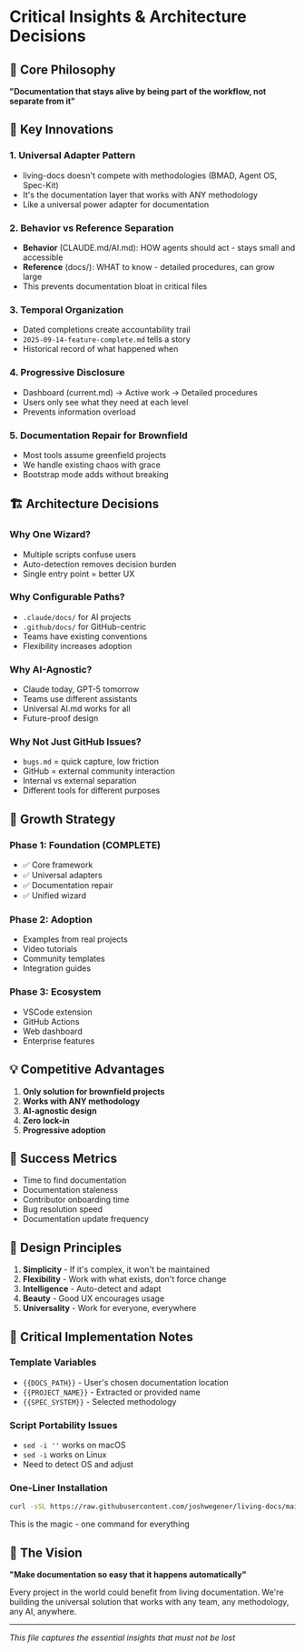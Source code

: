 # Critical Insights & Architecture Decisions

## 🧠 Core Philosophy
**"Documentation that stays alive by being part of the workflow, not separate from it"**

## 🎯 Key Innovations

### 1. Universal Adapter Pattern
- living-docs doesn't compete with methodologies (BMAD, Agent OS, Spec-Kit)
- It's the documentation layer that works with ANY methodology
- Like a universal power adapter for documentation

### 2. Behavior vs Reference Separation
- **Behavior** (CLAUDE.md/AI.md): HOW agents should act - stays small and accessible
- **Reference** (docs/): WHAT to know - detailed procedures, can grow large
- This prevents documentation bloat in critical files

### 3. Temporal Organization
- Dated completions create accountability trail
- `2025-09-14-feature-complete.md` tells a story
- Historical record of what happened when

### 4. Progressive Disclosure
- Dashboard (current.md) → Active work → Detailed procedures
- Users only see what they need at each level
- Prevents information overload

### 5. Documentation Repair for Brownfield
- Most tools assume greenfield projects
- We handle existing chaos with grace
- Bootstrap mode adds without breaking

## 🏗️ Architecture Decisions

### Why One Wizard?
- Multiple scripts confuse users
- Auto-detection removes decision burden
- Single entry point = better UX

### Why Configurable Paths?
- `.claude/docs/` for AI projects
- `.github/docs/` for GitHub-centric
- Teams have existing conventions
- Flexibility increases adoption

### Why AI-Agnostic?
- Claude today, GPT-5 tomorrow
- Teams use different assistants
- Universal AI.md works for all
- Future-proof design

### Why Not Just GitHub Issues?
- `bugs.md` = quick capture, low friction
- GitHub = external community interaction
- Internal vs external separation
- Different tools for different purposes

## 🚀 Growth Strategy

### Phase 1: Foundation (COMPLETE)
- ✅ Core framework
- ✅ Universal adapters
- ✅ Documentation repair
- ✅ Unified wizard

### Phase 2: Adoption
- Examples from real projects
- Video tutorials
- Community templates
- Integration guides

### Phase 3: Ecosystem
- VSCode extension
- GitHub Actions
- Web dashboard
- Enterprise features

## 💡 Competitive Advantages

1. **Only solution for brownfield projects**
2. **Works with ANY methodology**
3. **AI-agnostic design**
4. **Zero lock-in**
5. **Progressive adoption**

## 🔑 Success Metrics
- Time to find documentation
- Documentation staleness
- Contributor onboarding time
- Bug resolution speed
- Documentation update frequency

## 🎨 Design Principles
1. **Simplicity** - If it's complex, it won't be maintained
2. **Flexibility** - Work with what exists, don't force change
3. **Intelligence** - Auto-detect and adapt
4. **Beauty** - Good UX encourages usage
5. **Universality** - Work for everyone, everywhere

## 📝 Critical Implementation Notes

### Template Variables
- `{{DOCS_PATH}}` - User's chosen documentation location
- `{{PROJECT_NAME}}` - Extracted or provided name
- `{{SPEC_SYSTEM}}` - Selected methodology

### Script Portability Issues
- `sed -i ''` works on macOS
- `sed -i` works on Linux
- Need to detect OS and adjust

### One-Liner Installation
```bash
curl -sSL https://raw.githubusercontent.com/joshwegener/living-docs/main/wizard.sh | bash
```
This is the magic - one command for everything

## 🌟 The Vision
**"Make documentation so easy that it happens automatically"**

Every project in the world could benefit from living documentation. We're building the universal solution that works with any team, any methodology, any AI, anywhere.

---
*This file captures the essential insights that must not be lost*